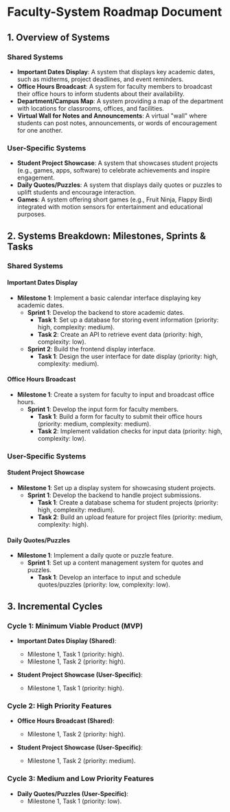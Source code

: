 # Faculty-System Roadmap Document

## 1. Overview of Systems
### Shared Systems
- **Important Dates Display**: A system that displays key academic dates, such as midterms, project deadlines, and event reminders.
- **Office Hours Broadcast**: A system for faculty members to broadcast their office hours to inform students about their availability.
- **Department/Campus Map**: A system providing a map of the department with locations for classrooms, offices, and facilities.
- **Virtual Wall for Notes and Announcements**: A virtual "wall" where students can post notes, announcements, or words of encouragement for one another.

### User-Specific Systems
- **Student Project Showcase**: A system that showcases student projects (e.g., games, apps, software) to celebrate achievements and inspire engagement.
- **Daily Quotes/Puzzles**: A system that displays daily quotes or puzzles to uplift students and encourage interaction.
- **Games**: A system offering short games (e.g., Fruit Ninja, Flappy Bird) integrated with motion sensors for entertainment and educational purposes.

## 2. Systems Breakdown: Milestones, Sprints & Tasks
### Shared Systems

#### Important Dates Display
- **Milestone 1**: Implement a basic calendar interface displaying key academic dates.
  - **Sprint 1**: Develop the backend to store academic dates.
    - **Task 1**: Set up a database for storing event information (priority: high, complexity: medium).
    - **Task 2**: Create an API to retrieve event data (priority: high, complexity: low).
  - **Sprint 2**: Build the frontend display interface.
    - **Task 1**: Design the user interface for date display (priority: high, complexity: medium).

#### Office Hours Broadcast
- **Milestone 1**: Create a system for faculty to input and broadcast office hours.
  - **Sprint 1**: Develop the input form for faculty members.
    - **Task 1**: Build a form for faculty to submit their office hours (priority: medium, complexity: medium).
    - **Task 2**: Implement validation checks for input data (priority: high, complexity: low).
  
### User-Specific Systems

#### Student Project Showcase
- **Milestone 1**: Set up a display system for showcasing student projects.
  - **Sprint 1**: Develop the backend to handle project submissions.
    - **Task 1**: Create a database schema for student projects (priority: high, complexity: medium).
    - **Task 2**: Build an upload feature for project files (priority: medium, complexity: high).

#### Daily Quotes/Puzzles
- **Milestone 1**: Implement a daily quote or puzzle feature.
  - **Sprint 1**: Set up a content management system for quotes and puzzles.
    - **Task 1**: Develop an interface to input and schedule quotes/puzzles (priority: low, complexity: low).

## 3. Incremental Cycles
### Cycle 1: Minimum Viable Product (MVP)
- **Important Dates Display (Shared)**:
  - Milestone 1, Task 1 (priority: high).
  - Milestone 1, Task 2 (priority: high).
  
- **Student Project Showcase (User-Specific)**:
  - Milestone 1, Task 1 (priority: high).
  
### Cycle 2: High Priority Features
- **Office Hours Broadcast (Shared)**:
  - Milestone 1, Task 2 (priority: high).

- **Student Project Showcase (User-Specific)**:
  - Milestone 1, Task 2 (priority: medium).

### Cycle 3: Medium and Low Priority Features
- **Daily Quotes/Puzzles (User-Specific)**:
  - Milestone 1, Task 1 (priority: low).
